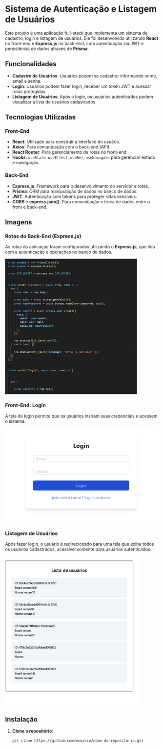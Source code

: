 # Sistema de Autenticação e Listagem de Usuários

Este projeto é uma aplicação full-stack que implementa um sistema de cadastro, login e listagem de usuários. Ele foi desenvolvido utilizando **React** no front-end e **Express.js** no back-end, com autenticação via JWT e persistência de dados através de **Prisma**.

## Funcionalidades

- **Cadastro de Usuários**: Usuários podem se cadastrar informando nome, email e senha.
- **Login**: Usuários podem fazer login, receber um token JWT e acessar rotas protegidas.
- **Listagem de Usuários**: Após o login, os usuários autenticados podem visualizar a lista de usuários cadastrados.

## Tecnologias Utilizadas

### Front-End
- **React**: Utilizado para construir a interface do usuário.
- **Axios**: Para comunicação com o back-end (API).
- **React Router**: Para gerenciamento de rotas no front-end.
- **Hooks**: `useState`, `useEffect`, `useRef`, `useNavigate` para gerenciar estado e navegação.

### Back-End
- **Express.js**: Framework para o desenvolvimento do servidor e rotas.
- **Prisma**: ORM para manipulação de dados no banco de dados.
- **JWT**: Autenticação com tokens para proteger rotas sensíveis.
- **CORS** e **express.json()**: Para comunicação e troca de dados entre o front e back-end.

## Imagens

### Rotas do Back-End (Express.js)
As rotas da aplicação foram configuradas utilizando o **Express.js**, que lida com a autenticação e operações no banco de dados.

![Express Routes](img/expressroutes.png)

### Front-End: Login
A tela de login permite que os usuários insiram suas credenciais e acessem o sistema.

![Página de Login](img/paginafrontlogin.png)

### Listagem de Usuários
Após fazer login, o usuário é redirecionado para uma tela que exibe todos os usuários cadastrados, acessível somente para usuários autenticados.

![Listagem de Usuários](img/listagemdeusers.png)

## Instalação

1. **Clone o repositório**:
   ```bash
   git clone https://github.com/usuario/nome-do-repositorio.git
